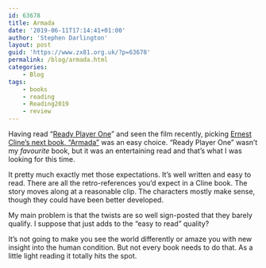 ```yaml
---
id: 63678
title: Armada
date: '2019-06-11T17:14:41+01:00'
author: 'Stephen Darlington'
layout: post
guid: 'https://www.zx81.org.uk/?p=63678'
permalink: /blog/armada.html
categories:
    - Blog
tags:
    - books
    - reading
    - Reading2019
    - review
---
```


Having read “[Ready Player One](https://www.zx81.org.uk/blog/reading-2016.html)” and seen the film recently, picking [Ernest Cline’s next book, “Armada”](https://amzn.to/2WvPTco) was an easy choice. “Ready Player One” wasn’t my *favourite* book, but it was an entertaining read and that’s what I was looking for this time.

It pretty much exactly met those expectations. It’s well written and easy to read. There are all the retro-references you’d expect in a Cline book. The story moves along at a reasonable clip. The characters mostly make sense, though they could have been better developed.

My main problem is that the twists are so well sign-posted that they barely qualify. I suppose that just adds to the “easy to read” quality?

It’s not going to make you see the world differently or amaze you with new insight into the human condition. But not every book needs to do that. As a little light reading it totally hits the spot.